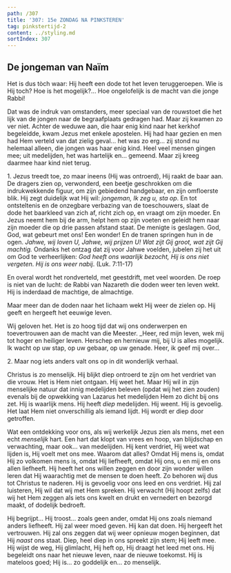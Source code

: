 ```yaml
---
path: /307
title: '307: 15e ZONDAG NA PINKSTEREN'
tag: pinkstertijd-2
content: ../styling.md
sortIndex: 307
---
```


## De jongeman van Naïm

Het is dus tòch waar: Hij heeft een dode tot het leven teruggeroepen. Wie is Hij toch? Hoe is het mogelijk?... Hoe ongelofelijk is de macht van die jonge Rabbi!

Dat was de indruk van omstanders, meer speciaal van de rouwstoet die het lijk van de jongen naar de begraafplaats gedragen had. Maar zij kwamen zo ver niet. Achter de weduwe aan, die haar enig kind naar het kerkhof begeleidde, kwam Jezus met enkele apostelen. Hij had haar gezien en men had Hem verteld van dat zielig geval... het was zo erg... zij stond nu helemaal alleen, die jongen was haar enig kind. Heel veel mensen gingen mee; uit medelijden, het was hartelijk en... gemeend. Maar zij kreeg daarmee haar kind niet terug.

1\. Jezus treedt toe, zo maar ineens (Hij was ontroerd), Hij raakt de baar aan. De dragers zien op, verwonderd, een beetje geschrokken om die indrukwekkende figuur, om zijn gebiedend handgebaar, en zijn omfloerste blik. Hij zegt duidelijk wat Hij wil: _jongeman, Ik zeg u, sta op_. En tot ontsteltenis en de onzegbare verbazing van de toeschouwers, slaat de dode het baarkleed van zich af, richt zich op, en vraagt om zijn moeder. En Jezus neemt hem bij de arm, helpt hem op zijn voeten en geleidt hem naar zijn moeder die op drie passen afstand staat. De menigte is geslagen. God, God, wat gebeurt met ons! Een wonder! En de tranen springen hun in de ogen. _Jahwe, wij loven U, Jahwe, wij prijzen U! Wat zijt Gij groot, wat zijt Gij machtig._ Ondanks het ontzag dat zij voor Jahwe voelden, jubelen zij het uit om God te verheerlijken: _God heeft ons waarlijk bezocht, Hij is ons niet vergeten. Hij is ons weer nabij_. (Luk. 7:11-17)

En overal wordt het rondverteld, met geestdrift, met veel woorden. De roep is niet van de lucht: de Rabbi van Nazareth die doden weer ten leven wekt. Hij is inderdaad de machtige, de almachtige.

Maar meer dan de doden naar het lichaam wekt Hij weer de zielen op. Hij geeft en hergeeft het eeuwige leven.

Wij geloven het. Het is zo hoog tijd dat wij ons onderwerpen en toevertrouwen aan de macht van die Meester. _Heer, red mijn leven, wek mij tot hoger en heiliger leven. Herschep en hernieuw mij, bij U is alles mogelijk. Ik wacht op uw stap, op uw gebaar, op uw genade. Heer, ik geef mij over...

2\. Maar nog iets anders valt ons op in dit wonderlijk verhaal.

Christus is zo menselijk. Hij blijkt diep ontroerd te zijn om het verdriet van die vrouw. Het is Hem niet ontgaan. Hij weet het. Maar Hij wil in zijn menselijke natuur dat innig medelijden beleven (opdat wij het zien zouden) evenals bij de opwekking van Lazarus het medelijden Hem zo dicht bij ons zet. Hij is waarlijk mens. Hij heeft _diep_ medelijden. Hij weent. Hij is gevoelig. Het laat Hem niet onverschillig als iemand lijdt. Hij wordt er diep door getroffen.

Wat een ontdekking voor ons, als wij werkelijk Jezus zien als mens, met een echt _menselijk_ hart. Een hart dat klopt van vrees en hoop, van blijdschap en verwachting, maar ook... van medelijden. Hij kent verdriet, Hij weet wat lijden is, Hij voelt met ons mee. Waarom dat alles? Omdat Hij mens is, omdat Hij zo volkomen mens is, omdat Hij liefheeft, omdat Hij ons, u en mij en ons allen liefheeft. Hij heeft het ons willen zeggen en door zijn wonder willen leren dat Hij waarachtig met de mensen te doen heeft. Zo behoren wij dus tot Christus te naderen. Hij is gevoelig voor ons leed en ons verdriet. Hij zal luisteren, Hij wil dat wij met Hem spreken. Hij verwacht (Hij hoopt zelfs) dat wij het Hem zeggen als iets ons kwelt en drukt en vernedert en bezorgd maakt, of dodelijk bedroeft.

Hij begrijpt... Hij troost... zoals geen ander, omdat Hij ons zoals niemand anders liefheeft. Hij zal weer moed geven. Hij kan dat doen. Hij hergeeft het vertrouwen. Hij zal ons zeggen dat wij weer opnieuw mogen beginnen, dat Hij _naast_ ons staat. Diep, heel diep in ons spreekt zijn stem; Hij leeft mee. Hij wijst de weg, Hij glimlacht, Hij heft op, Hij draagt het leed met ons. Hij begeleidt ons naar het nieuwe leven, naar de nieuwe toekomst. Hij is mateloos goed; Hij is... zo goddelijk en... zo menselijk.
